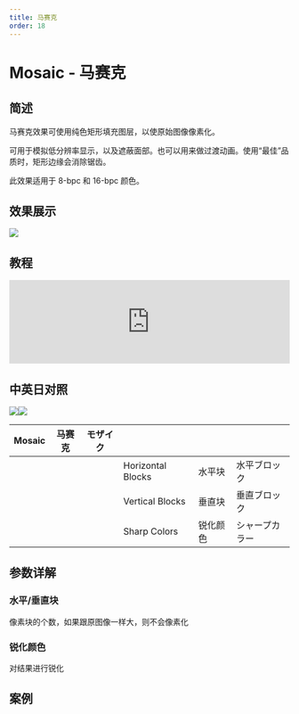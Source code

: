 ```yaml
---
title: 马赛克
order: 18
---
```


# Mosaic - 马赛克

## 简述

马赛克效果可使用纯色矩形填充图层，以使原始图像像素化。

可用于模拟低分辨率显示，以及遮蔽面部。也可以用来做过渡动画。使用“最佳”品质时，矩形边缘会消除锯齿。

此效果适用于 8-bpc 和 16-bpc 颜色。

## 效果展示

![](https://cdn.yuelili.com/20220102005240.png)

## 教程

<iframe src="https://player.bilibili.com/player.html?bvid=BV1e34y1X7Vj&page=86&high_quality=1" width="100%" allowfullscreen="allowfullscreen" frameborder="0"></iframe>

## 中英日对照

![](https://mir.yuelili.com/user/AE/effects/AE-Effects-Stylize-Mosaic.png)![](https://mir.yuelili.com/user/AE/effects/AE-Effects-Stylize-Mosaic_cn.png)

| Mosaic | 马赛克 | モザイク |                   |          |                |
| ------ | ------ | -------- | ----------------- | -------- | -------------- |
|        |        |          | Horizontal Blocks | 水平块   | 水平ブロック   |
|        |        |          | Vertical Blocks   | 垂直块   | 垂直ブロック   |
|        |        |          | Sharp Colors      | 锐化颜色 | シャープカラー |

## 参数详解

### 水平/垂直块

像素块的个数，如果跟原图像一样大，则不会像素化

### 锐化颜色

对结果进行锐化

## 案例
